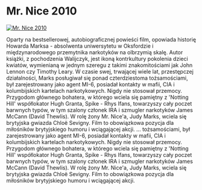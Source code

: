 Mr. Nice 2010 
=============
[![Mr. Nice 2010 ](http://vidos.pl/images/player.gif)](http://vidos.pl/mr-nice-2010)

 Oparty na bestsellerowej, autobiograficznej powieści film, opowiada historię Howarda Marksa - absolwenta uniwersytetu w Oksfordzie i międzynarodowego przemytnika narkotyków na olbrzymią skalę. Autor książki, z pochodzenia Walijczyk, jest ikoną kontrkultury pokolenia dzieci kwiatów, wymienianą w jednym szeregu z takimi znakomitościami jak John Lennon czy Timothy Leary. W czasie swej, trwającej wiele lat, przestępczej działalności, Marks posługiwał się ponad czterdziestoma tożsamościami, był zarejestrowany jako agent MI-6, posiadał kontakty w mafii, CIA i kolumbijskich kartelach narkotykowych. Nigdy nie stosował przemocy. Przygodom głównego bohatera, w którego wciela się pamiętny z 'Notting Hill' współlokator Hugh Granta, Spike - Rhys Ifans, towarzyszy cały poczet barwnych typów, w tym szalony członek IRA i szmugler narkotyków James McCann (David Thewlis). W rolę żony Mr. Nice'a, Judy Marks, wciela się brytyjska gwiazda Chloë Sevigny. Film to obowiązkowa pozycja dla miłośników brytyjskiego humoru i wciągającej akcji.   ... tożsamościami, był zarejestrowany jako agent MI-6, posiadał kontakty w mafii, CIA i kolumbijskich kartelach narkotykowych. Nigdy nie stosował przemocy. Przygodom głównego bohatera, w którego wciela się pamiętny z 'Notting Hill' współlokator Hugh Granta, Spike - Rhys Ifans, towarzyszy cały poczet barwnych typów, w tym szalony członek IRA i szmugler narkotyków James McCann (David Thewlis). W rolę żony Mr. Nice'a, Judy Marks, wciela się brytyjska gwiazda Chloë Sevigny. Film to obowiązkowa pozycja dla miłośników brytyjskiego humoru i wciągającej akcji.
